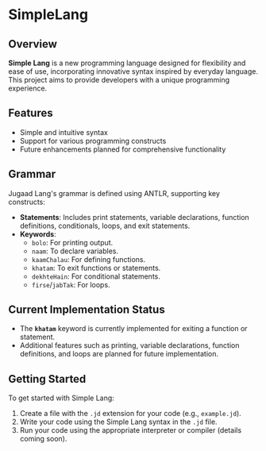 # SimpleLang


## Overview

**Simple Lang** is a new programming language designed for flexibility and ease of use, incorporating innovative syntax inspired by everyday language. This project aims to provide developers with a unique programming experience.

## Features

- Simple and intuitive syntax
- Support for various programming constructs
- Future enhancements planned for comprehensive functionality

## Grammar

Jugaad Lang's grammar is defined using ANTLR, supporting key constructs:

- **Statements**: Includes print statements, variable declarations, function definitions, conditionals, loops, and exit statements.
- **Keywords**:
  - `bolo`: For printing output.
  - `naam`: To declare variables.
  - `kaamChalau`: For defining functions.
  - `khatam`: To exit functions or statements.
  - `dekhteHain`: For conditional statements.
  - `firse`/`jabTak`: For loops.

## Current Implementation Status

- The **`khatam`** keyword is currently implemented for exiting a function or statement.
- Additional features such as printing, variable declarations, function definitions, and loops are planned for future implementation.

## Getting Started

To get started with Simple Lang:

1. Create a file with the `.jd` extension for your code (e.g., `example.jd`).
2. Write your code using the Simple Lang syntax in the `.jd` file.
3. Run your code using the appropriate interpreter or compiler (details coming soon).


